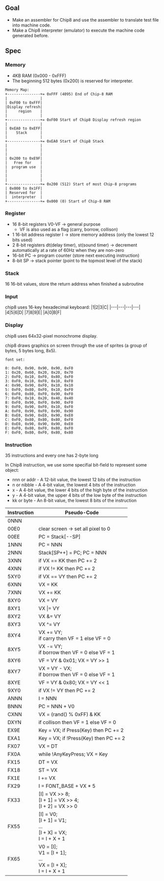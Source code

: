 ## Goal
- Make an assembler for Chip8 and use the assembler to translate test file into machine code.
- Make a Chip8 interpreter (emulator) to execute the machine code generated before.

## Spec
### Memory
- 4KB RAM (0x000 - 0xFFF)
- The beginning 512 bytes (0x200) is reserved for interpreter.

```
Memory Map:
+---------------+= 0xFFF (4095) End of Chip-8 RAM
|               |
| 0xF00 to 0xFFF|
|Display refresh|
|     region    |
|               |
+---------------+= 0xF00 Start of Chip8 Display refresh region
|               |
| 0xEA0 to 0xEFF|
|    Stack      |
|               |
+---------------+= 0xEA0 Start of Chip8 Stack
|               |
|               |
|               |
| 0x200 to 0xE9F|
|   Free for    |
|  program use  |
|               |
|               |
|               |
+---------------+= 0x200 (512) Start of most Chip-8 programs
| 0x000 to 0x1FF|
| Reserved for  |
|  interpreter  |
+---------------+= 0x000 (0) Start of Chip-8 RAM
```

### Register
- 16 8-bit registers V0-VF      -> general purpose
    - VF is also used as a flag (carry, borrow, collison)
- 1 16-bit address register I   -> store memory address (only the lowest 12 bits used)
- 2 8-bit registers dt(delay timer), st(sound timer)    -> decrement automatically at a rate of 60Hz when they are non-zero
- 16-bit PC     -> program counter (store next executing instruction)
- 8-bit SP      -> stack pointer (point to the topmost level of the stack)

### Stack
16 16-bit values, store the return address when finished a subroutine

### Input
chip8 uses 16-key hexadecimal keyboard:
|1|2|3|C|
|---|---|---|---|
|4|5|6|D|
|7|8|9|E|
|A|0|B|F|

### Display
chip8 uses 64x32-pixel monochrome display.

chip8 draws graphics on screen through the use of sprites (a group of bytes, 5 bytes long, 8x5).

```
font set:

0: 0xF0, 0x90, 0x90, 0x90, 0xF0
1: 0x20, 0x60, 0x20, 0x20, 0x70
2: 0xF0, 0x10, 0xF0, 0x80, 0xF0
3: 0xF0, 0x10, 0xF0, 0x10, 0xF0
4: 0x90, 0x90, 0xF0, 0x10, 0x10
5: 0xF0, 0x80, 0xF0, 0x10, 0xF0
6: 0xF0, 0x80, 0xF0, 0x90, 0xF0
7: 0xF0, 0x10, 0x20, 0x40, 0x40
8: 0xF0, 0x90, 0xF0, 0x90, 0xF0
9: 0xF0, 0x90, 0xF0, 0x10, 0xF0
A: 0xF0, 0x90, 0xF0, 0x90, 0x90
B: 0xE0, 0x90, 0xE0, 0x90, 0xE0
C: 0xF0, 0x80, 0x80, 0x80, 0xF0
D: 0xE0, 0x90, 0x90, 0x90, 0xE0
E: 0xF0, 0x80, 0xF0, 0x80, 0xF0
F: 0xF0, 0x80, 0xF0, 0x80, 0x80

```

### Instruction
35 instructions and every one has 2-byte long

In Chip8 instruction, we use some specifial bit-field to represent some object:

- nnn or addr - A 12-bit value, the lowest 12 bits of the instruction
- n or nibble - A 4-bit value, the lowest 4 bits of the instruction
- x - A 4-bit value, the lower 4 bits of the high byte of the instruction
- y - A 4-bit value, the upper 4 bits of the low byte of the instruction
- kk or byte - An 8-bit value, the lowest 8 bits of the instruction

| Instruction | Pseudo-Code |
| --- | --- |
| 0NNN | |
| 00E0 | clear screen -> set all pixel to 0 |
| 00EE | PC = Stack[--SP] |
| 1NNN | PC = NNN |
| 2NNN | Stack[SP++] = PC; PC = NNN |
| 3XNN | if VX == KK then PC += 2 |
| 4XNN | if VX != KK then PC += 2 |
| 5XY0 | if VX == VY then PC += 2 |
| 6XNN | VX = KK |
| 7XNN | VX += KK |
| 8XY0 | VX = VY |
| 8XY1 | VX \|= VY |
| 8XY2 | VX &= VY |
| 8XY3 | VX ^= VY |
| 8XY4 | VX += VY; <br>if carry then VF = 1 else VF = 0 |
| 8XY5 | VX -= VY; <br>if borrow then VF = 0 else VF = 1 |
| 8XY6 | VF = VY & 0x01; VX = VY >> 1 |
| 8XY7 | VX = VY - VX; <br>if borrow then VF = 0 else VF = 1 |
| 8XYE | VF = VY & 0x80; VX = VY << 1|
| 9XY0 | if VX != VY then PC += 2 |
| ANNN | I = NNN |
| BNNN | PC = NNN + V0 |
| CXNN | VX = (rand() % 0xFF) & KK |
| DXYN | if collison then VF = 1 else VF = 0 |
| EX9E | Key = VX; if Press(Key) then PC += 2 |
| EXA1 | Key = VX; if !Press(Key) then PC += 2 |
| FX07 | VX = DT |
| FX0A | while !AnyKeyPress; VX = Key |
| FX15 | DT = VX |
| FX18 | ST = VX |
| FX1E | I += VX |
| FX29 | I = FONT_BASE + VX * 5 |
| FX33 | [I] = VX >> 8; <br>[I + 1] = VX >> 4; <br>[I + 2] = VX >> 0 |
| FX55 | [I] = V0; <br>[I + 1] = V1; <br>... <br>[I + X] = VX; <br>I = I + X + 1 |
| FX65 | V0 = [I]; <br>V1 = [I + 1]; <br>... <br>VX = [I + X]; <br>I = I + X + 1 |